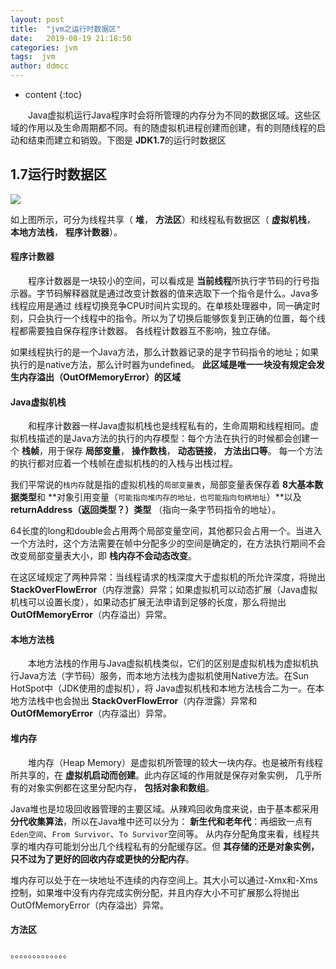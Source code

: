 ```yaml
---
layout: post
title:  "jvm之运行时数据区"
date:   2019-08-19 21:18:50
categories: jvm
tags:  jvm
author: ddmcc
---
```


* content
{:toc}


 　　Java虚拟机运行Java程序时会将所管理的内存分为不同的数据区域。这些区域的作用以及生命周期都不同。有的随虚拟机进程创建而创建，有的则随线程的启动和结束而建立和销毁。下图是 **JDK1.7**的运行时数据区




## 1.7运行时数据区

![](https://i.loli.net/2019/08/19/zjiESkyLQuWcCHD.png)


如上图所示，可分为线程共享（ **堆**， **方法区**）和线程私有数据区（ **虚拟机栈**， **本地方法栈**， **程序计数器**）。


#### 程序计数器

　　程序计数器是一块较小的空间，可以看成是 **当前线程**所执行字节码的行号指示器。字节码解释器就是通过改变计数器的值来选取下一个指令是什么。Java多线程应用是通过
线程切换竞争CPU时间片实现的。在单核处理器中，同一确定时刻，只会执行一个线程中的指令。所以为了切换后能够恢复到正确的位置，每个线程都需要独自保存程序计数器。
各线程计数器互不影响，独立存储。

如果线程执行的是一个Java方法，那么计数器记录的是字节码指令的地址；如果执行的是native方法，那么计时器为undefined。 **此区域是唯一一块没有规定会发生内存溢出（OutOfMemoryError）的区域**


#### Java虚拟机栈

　　和程序计数器一样Java虚拟机栈也是线程私有的，生命周期和线程相同。虚拟机栈描述的是Java方法的执行的内存模型：每个方法在执行的时候都会创建一个 **栈帧**，用于保存 **局部变量**， **操作数栈**， **动态链接**， **方法出口等**。
每一个方法的执行都对应着一个栈帧在虚拟机栈的的入栈与出栈过程。


我们平常说的`栈内存`就是指的虚拟机栈的`局部变量表`，局部变量表保存着 **8大基本数据类型**和 **对象引用变量（`可能指向堆内存的地址，也可能指向句柄地址`）**以及 **returnAddress（返回类型？）类型** （指向一条字节码指令的地址）。


64长度的long和double会占用两个局部变量空间，其他都只会占用一个。当进入一个方法时，这个方法需要在帧中分配多少的空间是确定的，在方法执行期间不会改变局部变量表大小，即 **栈内存不会动态改变**。


在这区域规定了两种异常：当线程请求的栈深度大于虚拟机的所允许深度，将抛出 **StackOverFlowError**（内存泄露）异常；如果虚拟机可以动态扩展（Java虚拟机栈可以设置长度），如果动态扩展无法申请到足够的长度，那么将抛出
**OutOfMemoryError**（内存溢出）异常。


#### 本地方法栈

　　本地方法栈的作用与Java虚拟机栈类似，它们的区别是虚拟机栈为虚拟机执行Java方法（字节码）服务，而本地方法栈为虚拟机使用Native方法。在Sun HotSpot中（JDK使用的虚拟机），将
Java虚拟机栈和本地方法栈合二为一。在本地方法栈中也会抛出 **StackOverFlowError**（内存泄露）异常和 **OutOfMemoryError**（内存溢出）异常。


#### 堆内存


　　堆内存（Heap Memory）是虚拟机所管理的较大一块内存。也是被所有线程所共享的，在 **虚拟机启动而创建**。此内存区域的作用就是保存对象实例， 几乎所有的对象实例都在这里分配内存， **包括对象和数组**。


Java堆也是垃圾回收器管理的主要区域。从辣鸡回收角度来说，由于基本都采用 **分代收集算法**，所以在Java堆中还可以分为： **新生代和老年代**：再细致一点有`Eden空间`、`From Survivor`、`To Survivor`空间等。
从内存分配角度来看，线程共享的堆内存可能划分出几个线程私有的分配缓存区。但 **其存储的还是对象实例，只不过为了更好的回收内存或更快的分配内存**。


堆内存可以处于在一块地址不连续的内存空间上。其大小可以通过-Xmx和-Xms控制，如果堆中没有内存完成实例分配，并且内存大小不可扩展那么将抛出OutOfMemoryError（内存溢出）异常。


#### 方法区

。。。。。。。。。。。。。